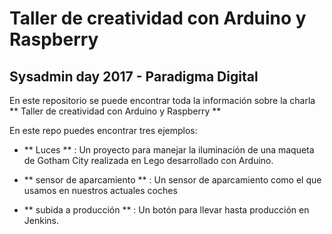 # Taller de creatividad con Arduino y Raspberry
## Sysadmin day 2017 - Paradigma Digital

En este repositorio se puede encontrar toda la información sobre la charla ** Taller de creatividad con Arduino y Raspberry **

En este repo puedes encontrar tres ejemplos:
* ** Luces ** : Un proyecto para manejar la iluminación de una maqueta de Gotham City realizada en Lego desarrollado con Arduino.

* ** sensor de aparcamiento ** : Un sensor de aparcamiento como el que usamos en nuestros actuales coches

* ** subida a producción ** : Un botón para llevar hasta producción en Jenkins.
